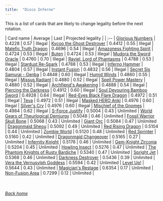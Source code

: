 ```yaml
---
title:  "Disco Inferno"
---
```


This is a list of cards that are likely to change legality before the next rotation.

| Card name | Average | Last | Projected legality |
| :-- |
[Glorious Numbers](https://db.ygoprodeck.com/card/?search=Glorious%20Numbers) | 0.4228 | 0.57 | Illegal |
[Kycoo the Ghost Destroyer](https://db.ygoprodeck.com/card/?search=Kycoo%20the%20Ghost%20Destroyer) | 0.4412 | 0.55 | Illegal |
[Malefic Truth Dragon](https://db.ygoprodeck.com/card/?search=Malefic%20Truth%20Dragon) | 0.4696 | 0.54 | Illegal |
[Amazoness Fighting Spirit](https://db.ygoprodeck.com/card/?search=Amazoness%20Fighting%20Spirit) | 0.4724 | 0.53 | Illegal |
[Buten](https://db.ygoprodeck.com/card/?search=Buten) | 0.4724 | 0.53 | Illegal |
[Mudora the Sword Oracle](https://db.ygoprodeck.com/card/?search=Mudora%20the%20Sword%20Oracle) | 0.4760 | 0.70 | Illegal |
[Raviel, Lord of Phantasms](https://db.ygoprodeck.com/card/?search=Raviel,%20Lord%20of%20Phantasms) | 0.4788 | 0.53 | Illegal |
[Stardust Re-Spark](https://db.ygoprodeck.com/card/?search=Stardust%20Re-Spark) | 0.4788 | 0.53 | Illegal |
[Inferno Hammer](https://db.ygoprodeck.com/card/?search=Inferno%20Hammer) | 0.4804 | 0.57 | Illegal |
[Instant Fusion](https://db.ygoprodeck.com/card/?search=Instant%20Fusion) | 0.4832 | 0.56 | Illegal |
[Secret Six Samurai - Genba](https://db.ygoprodeck.com/card/?search=Secret%20Six%20Samurai%20-%20Genba) | 0.4848 | 0.60 | Illegal |
[Humid Winds](https://db.ygoprodeck.com/card/?search=Humid%20Winds) | 0.4860 | 0.55 | Illegal |
[Missus Radiant](https://db.ygoprodeck.com/card/?search=Missus%20Radiant) | 0.4880 | 0.52 | Illegal |
[Spell Power Mastery](https://db.ygoprodeck.com/card/?search=Spell%20Power%20Mastery) | 0.4880 | 0.52 | Illegal |
[Archfiend's Awakening](https://db.ygoprodeck.com/card/?search=Archfiend's%20Awakening) | 0.4888 | 0.54 | Illegal |
[Piercing the Darkness](https://db.ygoprodeck.com/card/?search=Piercing%20the%20Darkness) | 0.4912 | 0.60 | Illegal |
[Soul Devouring Bamboo Sword](https://db.ygoprodeck.com/card/?search=Soul%20Devouring%20Bamboo%20Sword) | 0.4928 | 0.64 | Illegal |
[Red-Eyes Black Flare Dragon](https://db.ygoprodeck.com/card/?search=Red-Eyes%20Black%20Flare%20Dragon) | 0.4972 | 0.51 | Illegal |
[Teva](https://db.ygoprodeck.com/card/?search=Teva) | 0.4972 | 0.51 | Illegal |
[Masked HERO Anki](https://db.ygoprodeck.com/card/?search=Masked%20HERO%20Anki) | 0.4976 | 0.60 | Illegal |
[Silver's Cry](https://db.ygoprodeck.com/card/?search=Silver's%20Cry) | 0.4976 | 0.60 | Illegal |
[Mischief of the Gnomes](https://db.ygoprodeck.com/card/?search=Mischief%20of%20the%20Gnomes) | 0.4984 | 0.62 | Illegal |
[S-Force Justify](https://db.ygoprodeck.com/card/?search=S-Force%20Justify) | 0.5004 | 0.43 | Unlimited |
[World Gears of Theurlogical Demiurgy](https://db.ygoprodeck.com/card/?search=World%20Gears%20of%20Theurlogical%20Demiurgy) | 0.5048 | 0.46 | Unlimited |
[Fossil Warrior Skull Bone](https://db.ygoprodeck.com/card/?search=Fossil%20Warrior%20Skull%20Bone) | 0.5068 | 0.43 | Unlimited |
[Giant Orc](https://db.ygoprodeck.com/card/?search=Giant%20Orc) | 0.5084 | 0.47 | Unlimited |
[Dragonmaid Sheou](https://db.ygoprodeck.com/card/?search=Dragonmaid%20Sheou) | 0.5092 | 0.49 | Unlimited |
[Red Rising Dragon](https://db.ygoprodeck.com/card/?search=Red%20Rising%20Dragon) | 0.5104 | 0.44 | Unlimited |
[Zombie World](https://db.ygoprodeck.com/card/?search=Zombie%20World) | 0.5120 | 0.48 | Unlimited |
[Red Sprinter](https://db.ygoprodeck.com/card/?search=Red%20Sprinter) | 0.5160 | 0.42 | Unlimited |
[Dragonmaid Changeover](https://db.ygoprodeck.com/card/?search=Dragonmaid%20Changeover) | 0.5165 | 0.27 | Unlimited |
[Infernity Knight](https://db.ygoprodeck.com/card/?search=Infernity%20Knight) | 0.5176 | 0.46 | Unlimited |
[Gem-Knight Zirconia](https://db.ygoprodeck.com/card/?search=Gem-Knight%20Zirconia) | 0.5204 | 0.45 | Unlimited |
[Howling Insect](https://db.ygoprodeck.com/card/?search=Howling%20Insect) | 0.5276 | 0.47 | Unlimited |
[The Phantom Knights of Rusty Bardiche](https://db.ygoprodeck.com/card/?search=The%20Phantom%20Knights%20of%20Rusty%20Bardiche) | 0.5340 | 0.47 | Unlimited |
[Spright Jet](https://db.ygoprodeck.com/card/?search=Spright%20Jet) | 0.5368 | 0.46 | Unlimited |
[Darkness Destroyer](https://db.ygoprodeck.com/card/?search=Darkness%20Destroyer) | 0.5436 | 0.39 | Unlimited |
[Vera the Vernusylph Goddess](https://db.ygoprodeck.com/card/?search=Vera%20the%20Vernusylph%20Goddess) | 0.5594 | 0.42 | Unlimited |
[Level Up!](https://db.ygoprodeck.com/card/?search=Level%20Up!) | 0.5644 | 0.43 | Unlimited |
[Magician's Restage](https://db.ygoprodeck.com/card/?search=Magician's%20Restage) | 0.6354 | 0.17 | Unlimited |
[Non-Fusion Area](https://db.ygoprodeck.com/card/?search=Non-Fusion%20Area) | 0.7299 | 0.12 | Unlimited |

<br>

###### [Back home](index)